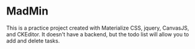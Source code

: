 # MadMin

This is a practice project created with Materialize CSS, jquery, CanvasJS, and CKEditor. It doesn't have a backend, but the todo list will allow you to add and delete tasks.
